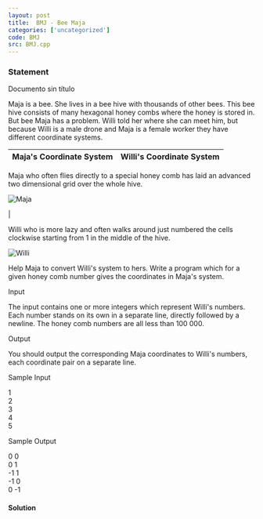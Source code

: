 ```yaml
---
layout: post
title:  BMJ - Bee Maja
categories: ['uncategorized']
code: BMJ
src: BMJ.cpp
---
```


### **Statement**

Documento sin título

Maja is a bee. She lives in a bee hive with thousands of other bees. This bee
hive consists of many hexagonal honey combs where the honey is stored in.  
But bee Maja has a problem. Willi told her where she can meet him, but because
Willi is a male drone and Maja is a female worker they have different
coordinate systems.  

Maja's Coordinate System  |  Willi's Coordinate System  
---|---  
  
Maja who often flies directly to a special honey comb has laid an advanced two
dimensional grid over the whole hive.

![Maja](/content/boodah:maja.jpg)

|

Willi who is more lazy and often walks around just numbered the cells
clockwise starting from 1 in the middle of the hive.

![Willi](/content/boodah:willi.jpg)  
  
Help Maja to convert Willi's system to hers. Write a program which for a given
honey comb number gives the coordinates in Maja's system.

Input

The input contains one or more integers which represent Willi's numbers. Each
number stands on its own in a separate line, directly followed by a newline.
The honey comb numbers are all less than 100 000.

Output

You should output the corresponding Maja coordinates to Willi's numbers, each
coordinate pair on a separate line.

Sample Input

1  
2  
3  
4  
5

  
Sample Output

0 0  
0 1  
-1 1   
-1 0   
0 -1



#### **Solution**



